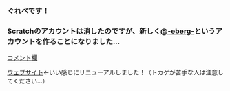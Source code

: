 ### ぐれべです！
### Scratchのアカウントは消したのですが、新しく[@-eberg-](https://scratch.mit.edu/users/-eberg-/)というアカウントを作ることになりました...
[コメント欄](https://github.com/FuguFX/Comments/issues/1)

[ウェブサイト](https://fugufx.github.io/)←いい感じにリニューアルしました！（トカゲが苦手な人は注意してください...）


<!--
**FuguFX/FuguFX** is a ✨ _special_ ✨ repository because its `README.md` (this file) appears on your GitHub profile.

Here are some ideas to get you started:

- 🔭 I’m currently working on ...
- 🌱 I’m currently learning ...
- 👯 I’m looking to collaborate on ...
- 🤔 I’m looking for help with ...
- 💬 Ask me about ...
- 📫 How to reach me: ...
- 😄 Pronouns: ...
- ⚡ Fun fact: ...
-->
